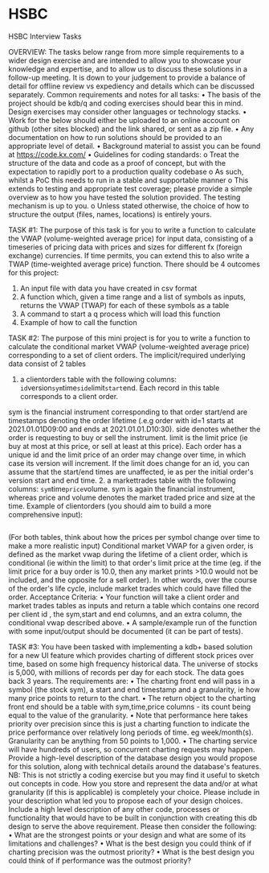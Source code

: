 # HSBC
HSBC Interview Tasks

OVERVIEW:
The tasks below range from more simple requirements to a wider design exercise and are intended to allow you to showcase your knowledge and expertise, and to allow us to discuss these solutions in a follow-up meeting.  It is down to your judgement to provide a balance of detail for offline review vs expediency and details which can be discussed separately.
Common requirements and notes for all tasks:
  •	The basis of the project should be kdb/q and coding exercises should bear this in mind.  Design exercises may consider other languages or technology stacks.
  •	Work for the below should either be uploaded to an online account on github (other sites blocked) and the link shared, or sent as a zip file.
  •	Any documentation on how to run solutions should be provided to an appropriate level of detail.
  •	Background material to assist you can be found at https://code.kx.com/
  •	Guidelines for coding standards:
    o	Treat the structure of the data and code as a proof of concept, but with the expectation to rapidly port to a production quality codebase
    o	As such, whilst a PoC this needs to run in a stable and supportable manner
    o	This extends to testing and appropriate test coverage; please provide a simple overview as to how you have tested the solution provided.  The testing mechanism is up to you.
    o	Unless stated otherwise, the choice of how to structure the output (files, names, locations) is entirely yours.

TASK #1:
The purpose of this task is for you to write a function to calculate the VWAP (volume-weighted average price) for input data, consisting of a timeseries of pricing data with prices and sizes for different fx (foreign exchange) currencies.  If time permits, you can extend this to also write a TWAP (time-weighted average price) function.
There should be 4 outcomes for this project:
1.	An input file with data you have created in csv format
2.	A function which, given a time range and a list of symbols as inputs, returns the VWAP (TWAP) for each of these symbols as a table
3.	A command to start a q process which will load this function
4.	Example of how to call the function

TASK #2:
The purpose of this mini project is for you to write a function to calculate the conditional market VWAP (volume-weighted average price) corresponding to a set of client orders.
The implicit/required underlying data consist of 2 tables
1.	a clientorders table with the following columns: `id`version`sym`time`side`limit`start`end.  Each record in this table corresponds to a client order.

sym is the financial instrument corresponding to that order
start/end are timestamps denoting the order lifetime (.e.g order with id=1 starts at 2021.01.01D09:00 and ends at 2021.01.01.D10:30).
side denotes whether the order is requesting to buy or sell the instrument.
limit is the limit price (ie buy at most at this price, or sell at least at this price).
Each order has a unique id and the limit price of an order may change over time, in which case its version will increment. If the limit does change for an id, you can assume that the start/end times are unaffected, ie as per the initial order's version start and end time.
2.	a markettrades table with the following columns: `sym`time`price`volume. sym is again the financial instrument, whereas price and volume denotes the market traded price and size at the time.
Example of clientorders (you should aim to build a more comprehensive input):

<IMAGE>

(For both tables, think about how the prices per symbol change over time to make a more realistic input)
Conditional market VWAP for a given order, is defined as the market vwap during the lifetime of a client order, which is conditional (ie within the limit) to that order's limit price at the time (eg. if the limit price for a buy order is 10.0, then any market prints >10.0 would not be included, and the opposite for a sell order).
In other words, over the course of the order's life cycle, include market trades which could have filled the order.
Acceptance Criteria:
  •	Your function will take a client order and market trades tables as inputs and return a table which contains one record per client id , the sym,start and end columns, and an extra column, the conditional vwap described above.
  •	A sample/example run of the function with some input/output should be documented (it can be part of tests).

TASK #3:
You have been tasked with implementing a kdb+ based solution for a new UI feature which provides charting of different stock prices over time, based on some high frequency historical data. The universe of stocks is 5,000, with millions of records per day for each stock. The data goes back 3 years.
The requirements are:
  •	The charting front end will pass in a symbol (the stock sym), a start and end timestamp and a granularity, ie how many price points to return to the chart.
  •	The return object to the charting front end should be a table with sym,time,price columns - its count being equal to the value of the granularity.
  •	Note that performance here takes priority over precision since this is just a charting function to indicate the price performance over relatively long periods of time. eg week/month(s). Granularity can be anything from 50 points to 1,000.
  •	The charting service will have hundreds of users, so concurrent charting requests may happen.
Provide a high-level description of the database design you would propose for this solution, along with technical details around the database's features.  NB: This is not strictly a coding exercise but you may find it useful to sketch out concepts in code.
How you store and represent the data and/or at what granularity (if this is applicable) is completely your choice. Please include in your description what led you to propose each of your design choices. 
Include a high level description of any other code, processes or functionality that would have to be built in conjunction with creating this db design to serve the above requirement.
Please then consider the following:
  •	What are the strongest points or your design and what are some of its limitations and challenges?
  •	What is the best design you could think of if charting precision was the outmost priority?
  •	What is the best design you could think of if performance was the outmost priority?

